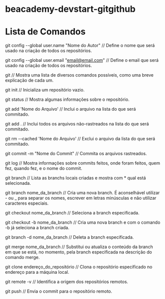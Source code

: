# beacademy-devstart-gitgithub

# Lista de Comandos

git config --global user.name "Nome do Autor"
// Define o nome que será usado na criação de todos os repositórios.

git config --global user.email "email@email.com"
// Define o email que será usado na criação de todos os repositórios.

git
// Mostra uma lista de diversos comandos possíveis, como uma breve explicação de cada um.

git init
// Inicializa um repositório vazio.

git status
// Mostra algumas informações sobre o repositório.

git add 'Nome do Arquivo'
// Inclui o arquivo na lista do que será commitado.

git add .
// Inclui todos os arquivos não-rastreados na lista do que será commitado.

git rm --cached 'Nome do Arquivo'
// Exclui o arquivo da lista do que será commitado.

git commit -m "Nome do Commit"
// Commita os arquivos rastreados.

git log
// Mostra informações sobre commits feitos, onde foram feitos, quem fez, quando fez, e o nome do commit.

git branch
// Lista as branchs locais criadas e mostra com * qual está selecionada.

git branch nome_da_branch
// Cria uma nova branch. É aconselhável utilizar - ou _ para separar os nomes, escrever em letras minúsculas e não utilizar caracteres especiais.

git checkout nome_da_branch
// Seleciona a branch especificada.

git checkout -b nome_da_branch
// Cria uma nova branch e com o comando -b já seleciona a branch criada.

git branch -d nome_da_branch
// Deleta a branch especificada.

git merge nome_da_branch
// Substitui ou atualiza o conteúdo da branch em que se está, no momento, pela branch especificada na descrição do comando merge.

git clone endereço_do_repositório
// Clona o repositório especificado no endereço para a máquina local.

git remote -v
// Identifica a origem dos repositórios remotos.

git push
// Envia o commit para o repositório remoto.